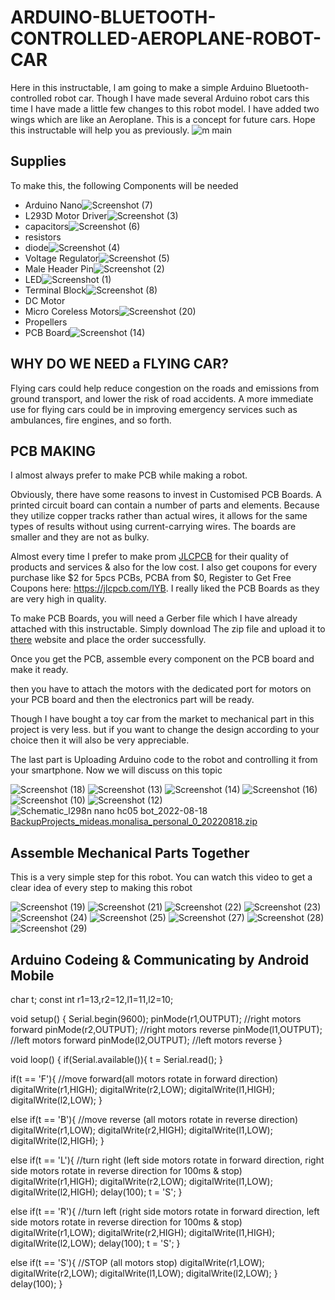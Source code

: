 # ARDUINO-BLUETOOTH-CONTROLLED-AEROPLANE-ROBOT-CAR
Here in this instructable, l am going to make a simple Arduino Bluetooth-controlled robot car. Though I have made several Arduino robot cars this time I have made a little few changes to this robot model. I have added two wings which are like an Aeroplane. This is a concept for future cars. Hope this instructable will help you as previously.
![m main](https://user-images.githubusercontent.com/79990158/185332010-9edaea85-c1a8-4d75-879d-58c88353183d.jpg)

## Supplies
To make this, the following Components will be needed

- Arduino Nano![Screenshot (7)](https://user-images.githubusercontent.com/79990158/185365650-942343a8-f872-47df-afe1-f3e6d558837b.png)
- L293D Motor Driver![Screenshot (3)](https://user-images.githubusercontent.com/79990158/185365796-27c017ad-5200-4d06-bd75-00c2fb7f347a.png)
- capacitors![Screenshot (6)](https://user-images.githubusercontent.com/79990158/185365984-9fe6f781-dc4a-4178-ba9b-4da3c0cb5894.png)
- resistors
- diode![Screenshot (4)](https://user-images.githubusercontent.com/79990158/185366433-e213855b-b7b2-41bd-b452-8a4ce34fd5e9.png)
- Voltage Regulator![Screenshot (5)](https://user-images.githubusercontent.com/79990158/185366598-eace29ae-72bd-4193-bf66-c30c976c3271.png)
- Male Header Pin![Screenshot (2)](https://user-images.githubusercontent.com/79990158/185366679-5c76699e-c7cf-48d4-9beb-2ab012d7c75f.png)
- LED![Screenshot (1)](https://user-images.githubusercontent.com/79990158/185366744-8147ae2e-0960-4b32-b3f8-de8a5d36f295.png)
- Terminal Block![Screenshot (8)](https://user-images.githubusercontent.com/79990158/185366882-bffc3255-1948-45e1-b0cc-649bc96502f9.png)
- DC Motor
- Micro Coreless Motors![Screenshot (20)](https://user-images.githubusercontent.com/79990158/185367051-c2b1a731-ea68-498f-aa18-0beed582cb33.png)
- Propellers
- PCB Board![Screenshot (14)](https://user-images.githubusercontent.com/79990158/185367145-fc31497f-f98d-4226-9409-7f66b10542de.png)

## WHY DO WE NEED a FLYING CAR?
Flying cars could help reduce congestion on the roads and emissions from ground transport, and lower the risk of road accidents. A more immediate use for flying cars could be in improving emergency services such as ambulances, fire engines, and so forth.
##  PCB MAKING
I almost always prefer to make PCB while making a robot.

Obviously, there have some reasons to invest in Customised PCB Boards. A printed circuit board can contain a number of parts and elements. Because they utilize copper tracks rather than actual wires, it allows for the same types of results without using current-carrying wires. The boards are smaller and they are not as bulky.

Almost every time I prefer to make prom [JLCPCB](https://jlcpcb.com/IYB) for their quality of products and services & also for the low cost. I also get coupons for every purchase like $2 for 5pcs PCBs, PCBA from $0, Register to Get Free Coupons here: https://jlcpcb.com/IYB. I really liked the PCB Boards as they are very high in quality.

To make PCB Boards, you will need a Gerber file which I have already attached with this instructable. Simply download The zip file and upload it to [there]( https://jlcpcb.com/IYB) website and place the order successfully.

Once you get the PCB, assemble every component on the PCB board and make it ready.

then you have to attach the motors with the dedicated port for motors on your PCB board and then the electronics part will be ready.

Though I have bought a toy car from the market to mechanical part in this project is very less. but if you want to change the design according to your choice then it will also be very appreciable.

The last part is Uploading Arduino code to the robot and controlling it from your smartphone. Now we will discuss on this topic

![Screenshot (18)](https://user-images.githubusercontent.com/79990158/185369261-e14182f7-6b8e-44ec-a49b-9cf594cdfdb1.png)
![Screenshot (13)](https://user-images.githubusercontent.com/79990158/185369370-3328c075-2c2f-411c-8814-c7aa2d8af992.png)
![Screenshot (14)](https://user-images.githubusercontent.com/79990158/185369402-b02f8421-9573-4dd0-930a-80641433c1ef.png)
![Screenshot (16)](https://user-images.githubusercontent.com/79990158/185369436-49cba76a-2a72-41bd-96fb-3f7870f4a7aa.png)
![Screenshot (10)](https://user-images.githubusercontent.com/79990158/185369484-bf926822-a987-479e-a876-e292e43e91ea.png)
![Screenshot (12)](https://user-images.githubusercontent.com/79990158/185369535-d02a07c0-af91-49b5-b687-d541d81f0d57.png)
![Schematic_l298n nano hc05 bot_2022-08-18](https://user-images.githubusercontent.com/79990158/185369586-a7ae67df-f847-4f9e-9da9-3122974d664a.png)
[BackupProjects_mideas.monalisa_personal_0_20220818.zip](https://github.com/selena1995/ARDUINO-BLUETOOTH-CONTROLLED-AEROPLANE-ROBOT-CAR/files/9372526/BackupProjects_mideas.monalisa_personal_0_20220818.zip)

## Assemble Mechanical Parts Together
This is a very simple step for this robot. You can watch this video to get a clear idea of every step to making this robot

![Screenshot (19)](https://user-images.githubusercontent.com/79990158/185370483-eb0b23c8-1f4f-4403-baee-48ba65b16453.png)
![Screenshot (21)](https://user-images.githubusercontent.com/79990158/185370547-cc0af98f-12e0-42b3-8216-a2a160e16f47.png)
![Screenshot (22)](https://user-images.githubusercontent.com/79990158/185370636-63022f2d-e0df-4fe4-844d-b383d96b7658.png)
![Screenshot (23)](https://user-images.githubusercontent.com/79990158/185370657-e5422159-cbf9-4078-b513-062345fd5c53.png)
![Screenshot (24)](https://user-images.githubusercontent.com/79990158/185370676-4d8cea71-e0a6-4c52-99a2-67741f436b13.png)
![Screenshot (25)](https://user-images.githubusercontent.com/79990158/185370701-8a01d26b-5d4b-4081-8946-fc6a1173ede1.png)
![Screenshot (27)](https://user-images.githubusercontent.com/79990158/185370741-5ace333d-0a02-44d1-b658-9a862478bc76.png)
![Screenshot (28)](https://user-images.githubusercontent.com/79990158/185370770-4a75b5ac-e205-4bd3-9154-c1667ea7513e.png)
![Screenshot (29)](https://user-images.githubusercontent.com/79990158/185370810-04f43fa0-cab6-4433-8cd5-e33a21acd459.png)

## Arduino Codeing & Communicating by Android Mobile

char t;
const int r1=13,r2=12,l1=11,l2=10;
 
void setup() {
Serial.begin(9600);
pinMode(r1,OUTPUT);   //right motors forward
pinMode(r2,OUTPUT);   //right motors reverse
pinMode(l1,OUTPUT);   //left motors forward
pinMode(l2,OUTPUT);   //left motors reverse
}
 
void loop() {
if(Serial.available()){
  t = Serial.read();
}
 
if(t == 'F'){            //move forward(all motors rotate in forward direction)
  digitalWrite(r1,HIGH);
  digitalWrite(r2,LOW);
  digitalWrite(l1,HIGH);
  digitalWrite(l2,LOW);
}
 
else if(t == 'B'){      //move reverse (all motors rotate in reverse direction)
  digitalWrite(r1,LOW);
  digitalWrite(r2,HIGH);
  digitalWrite(l1,LOW);
  digitalWrite(l2,HIGH);
}
 
else if(t == 'L'){      //turn right (left side motors rotate in forward direction, right side motors rotate in reverse direction for 100ms & stop)
  digitalWrite(r1,HIGH);
  digitalWrite(r2,LOW);
  digitalWrite(l1,LOW);
  digitalWrite(l2,HIGH);
  delay(100);
  t = 'S';
}
 
else if(t == 'R'){      //turn left (right side motors rotate in forward direction, left side motors rotate in reverse direction for 100ms & stop)
  digitalWrite(r1,LOW);
  digitalWrite(r2,HIGH);
  digitalWrite(l1,HIGH);
  digitalWrite(l2,LOW);
  delay(100);
  t = 'S';
}
 
else if(t == 'S'){      //STOP (all motors stop)
  digitalWrite(r1,LOW);
  digitalWrite(r2,LOW);
  digitalWrite(l1,LOW);
  digitalWrite(l2,LOW);
}
delay(100);
} 
